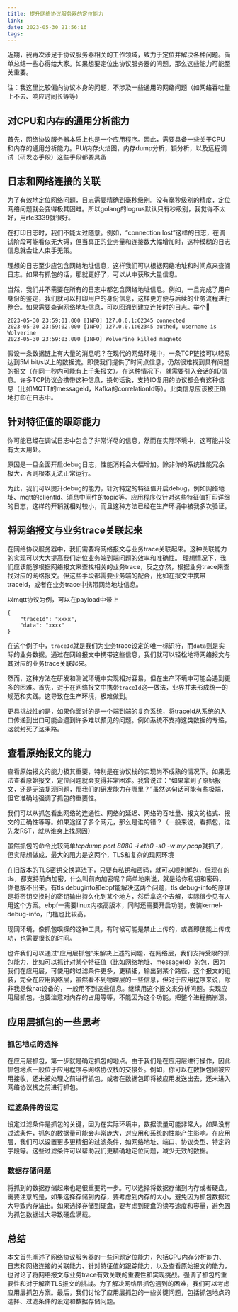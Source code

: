 ```yaml
---
title: 提升网络协议服务器的定位能力
link:
date: 2023-05-30 21:56:16
tags:
---
```


近期，我再次涉足于协议服务器相关的工作领域，致力于定位并解决各种问题。简单总结一些心得给大家。如果想要定位出协议服务器的问题，那么这些能力可能至关重要。

注：我这里比较偏向协议本身的问题，不涉及一些通用的网络问题（如网络吞吐量上不去、响应时间长等等）

## 对CPU和内存的通用分析能力

首先，网络协议服务器本质上也是一个应用程序。因此，需要具备一些关于CPU和内存的通用分析能力。PU/内存火焰图，内存dump分析，锁分析，以及远程调试（研发态手段）这些手段都要具备

## 日志和网络连接的关联

为了有效地定位网络问题，日志需要精确到毫秒级别。没有毫秒级别的精度，定位网络问题就会变得极其困难。所以golang的logrus默认只有秒级别，我觉得不太好，用rfc3339就很好。

在打印日志时，我们不能太过随意。例如，“connection lost”这样的日志，在调试阶段可能看似无大碍，但当真正的业务量和连接数大幅增加时，这种模糊的日志信息就会让人束手无策。

理想的日志至少应包含网络地址信息，这样我们可以根据网络地址和时间点来查阅日志。如果有抓包的话，那就更好了，可以从中获取大量信息。

当然，我们并不需要在所有的日志中都包含网络地址信息。例如，一旦完成了用户身份的鉴定，我们就可以打印用户的身份信息，这样更方便与后续的业务流程进行整合。如果需要查询网络地址信息，可以回溯到建立连接时的日志。举个🌰

```
2023-05-30 23:59:01.000 [INFO] 127.0.0.1:62345 connected
2023-05-30 23:59:02.000 [INFO] 127.0.0.1:62345 authed, username is Wolverine
2023-05-30 23:59:03.000 [INFO] Wolverine killed magneto
```

假设一条数据链上有大量的消息呢？在现代的网络环境中，一条TCP链接可以轻易达到5M bit/s以上的数据流。即使我们提供了时间点信息，仍然很难找到具有问题的报文（在同一秒内可能有上千条报文）。在这种情况下，就需要引入会话的ID信息。许多TCP协议会携带这种信息，换句话说，支持IO复用的协议都会有这种信息（比如MQTT的messageId，Kafka的correlationId等）。此类信息应该被正确地打印在日志中。

## 针对特征值的跟踪能力

你可能已经在调试日志中包含了非常详尽的信息，然而在实际环境中，这可能并没有太大用处。

原因是一旦全面开启debug日志，性能消耗会大幅增加。除非你的系统性能冗余极大，否则根本无法正常运行。

为此，我们可以提升debug的能力，针对特定的特征值开启debug，例如网络地址、mqtt的clientId、消息中间件的topic等。应用程序仅针对这些特征值打印详细的日志，这样的开销就相对较小，而且这种方法已经在生产环境中被我多次验证。

## 将网络报文与业务trace关联起来

在网络协议服务器中，我们需要将网络报文与业务trace关联起来。这种关联能力的实现可以大大提高我们定位业务端到端问题的效率和准确性。 理想情况下，我们应该能够根据网络报文来查找相关的业务trace，反之亦然，根据业务trace来查找对应的网络报文。但这些手段都需要业务端的配合，比如在报文中携带traceId，或者在业务trace中携带网络地址信息。

以mqtt协议为例，可以在payload中带上

```
{
    "traceId": "xxxx",
    "data": "xxxx"
}
```

在这个例子中，`traceId`就是我们为业务trace设定的唯一标识符，而`data`则是实际的业务数据。通过在网络报文中携带这些信息，我们就可以轻松地将网络报文与其对应的业务trace关联起来。

然而，这种方法在研发和测试环境中实现相对容易，但在生产环境中可能会遇到更多的困难。首先，对于在网络报文中携带`traceId`这一做法，业界并未形成统一的规范和实践。这导致在生产环境，极难做到。

更具挑战性的是，如果你面对的是一个端到端的复杂系统，将traceId从系统的入口传递到出口可能会遇到许多难以预见的问题。例如系统不支持这类数据的专递，这就封死了这条路。

## 查看原始报文的能力

查看原始报文的能力极其重要，特别是在协议栈的实现尚不成熟的情况下。如果无法查看原始报文，定位问题就会变得非常困难。我曾说过：“如果拿到了原始报文，还是无法复现问题，那我们的研发能力在哪里？”虽然这句话可能有些极端，但它准确地强调了抓包的重要性。

我们可以从抓包看出网络的连通性、网络的延迟、网络的吞吐量、报文的格式、报文的正确性等等。如果途径了多个网元，那么是谁的错？（一般来说，看抓包，谁先发RST，就从谁身上找原因）

虽然抓包的命令比较简单*tcpdump port 8080 -i eth0 -s0 -w my.pcap*就抓了，但实际想做成，最大的阻力是这两个，TLS和复杂的现网环境

在旧版本的TLS密钥交换算法下，只要有私钥和密码，就可以顺利解包，但现在的tls，都支持前向加密，什么叫前向加密呢？简单地来说，就是给你私钥和密码，你也解不出来。有tls debuginfo和ebpf能解决这两个问题，tls debug-info的原理是将密钥交换时的密钥输出持久化到某个地方，然后拿这个去解，实际很少见有人用这个方案。ebpf一需要linux内核高版本，同时还需要开启功能，安装kernel-debug-info，门槛也比较高。

现网环境，像抓包嗅探的这种工具，有时候可能是禁止上传的，或者即使能上传成功，也需要很长的时间。

也许我们可以通过“应用层抓包”来解决上述的问题，在网络层，我们支持受限的抓包能力，比如可以抓针对某个特征值（比如网络地址、messageId）的包，因为我们在应用层，可使用的过滤条件更多，更精细，输出到某个路径，这个报文的组装，完全在应用网络层，虽然看不到物理层的一些信息，但对于应用程序来说，除非我是做nat设备的，一般用不到这些信息。继续用这个报文来分析问题。实现应用层抓包，也要注意对内存的占用等等，不能因为这个功能，把整个进程搞崩溃。

## 应用层抓包的一些思考

### 抓包地点的选择

在应用层抓包，第一步就是确定抓包的地点。由于我们是在应用层进行操作，因此抓包地点一般位于应用程序与网络协议栈的交接处。例如，你可以在数据包刚被应用接收，还未被处理之前进行抓包，或者在数据包即将被应用发送出去，还未进入网络协议栈之前进行抓包。

### 过滤条件的设定

设定过滤条件是抓包的关键，因为在实际环境中，数据流量可能非常大，如果没有过滤条件，抓包的数据量可能会非常庞大，对应用和系统的性能产生影响。在应用层，我们可以设置更多更精细的过滤条件，如网络地址、端口、协议类型、特定的字段等。这些过滤条件可以帮助我们更精确地定位问题，减少无效的数据。

### 数据存储问题

将抓到的数据存储起来也是很重要的一步。可以选择将数据存储到内存或者硬盘。需要注意的是，如果选择存储到内存，要考虑到内存的大小，避免因为抓包数据过大导致内存溢出。如果选择存储到硬盘，要考虑到硬盘的读写速度和容量，避免因为抓包数据过大导致硬盘满载。

## 总结

本文首先阐述了网络协议服务器的一些问题定位能力，包括CPU内存分析能力、日志和网络连接的关联能力、针对特征值的跟踪能力，以及查看原始报文的能力，也讨论了将网络报文与业务trace有效关联的重要性和实现挑战。强调了抓包的重要性和对于解密TLS报文的挑战。为了解决网络层抓包遇到的困难，我们可以考虑应用层抓包方案。最后，我们讨论了应用层抓包的一些关键问题，包括抓包地点的选择、过滤条件的设定和数据存储问题。
